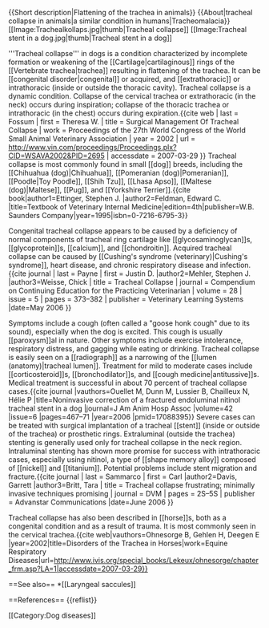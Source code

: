 {{Short description|Flattening of the trachea in animals}}
{{About|tracheal collapse in animals|a similar condition in humans|Tracheomalacia}}
[[Image:Trachealkollaps.jpg|thumb|Tracheal collapse]]
[[Image:Tracheal stent in a dog.jpg|thumb|Tracheal stent in a dog]]

'''Tracheal collapse''' in dogs is a condition characterized by incomplete formation or weakening of the [[Cartilage|cartilaginous]] rings of the [[Vertebrate trachea|trachea]] resulting in flattening of the trachea.  It can be [[congenital disorder|congenital]] or acquired, and [[extrathoracic]] or intrathoracic (inside or outside the thoracic cavity).  Tracheal collapse is a dynamic condition.  Collapse of the cervical trachea or extrathoracic (in the neck) occurs during inspiration; collapse of the thoracic trachea or intrathoracic (in the chest) occurs during expiration.<ref>{{cite web | last = Fossum | first = Theresa W. | title = Surgical Management Of Tracheal Collapse | work = Proceedings of the 27th World Congress of the World Small Animal Veterinary Association | year = 2002 | url = http://www.vin.com/proceedings/Proceedings.plx?CID=WSAVA2002&PID=2695 | accessdate = 2007-03-29 }}</ref>  Tracheal collapse is most commonly found in small [[dog]] breeds, including the [[Chihuahua (dog)|Chihuahua]], [[Pomeranian (dog)|Pomeranian]], [[Poodle|Toy Poodle]], [[Shih Tzu]], [[Lhasa Apso]], [[Maltese (dog)|Maltese]], [[Pug]], and [[Yorkshire Terrier]].<ref name=Ettinger_1995>{{cite book|author1=Ettinger, Stephen J. |author2=Feldman, Edward C. |title=Textbook of Veterinary Internal Medicine|edition=4th|publisher=W.B. Saunders Company|year=1995|isbn=0-7216-6795-3}}</ref>

Congenital tracheal collapse appears to be caused by a deficiency of normal components of tracheal ring cartilage like [[glycosaminoglycan]]s, [[glycoprotein]]s, [[calcium]], and [[chondroitin]].  Acquired tracheal collapse can be caused by [[Cushing's syndrome (veterinary)|Cushing's syndrome]], heart disease, and chronic respiratory disease and infection.<ref>{{cite journal | last = Payne | first = Justin D. |author2=Mehler, Stephen J. |author3=Weisse, Chick | title = Tracheal Collapse | journal = Compendium on Continuing Education for the Practicing Veterinarian | volume = 28 | issue = 5 | pages = 373–382 | publisher = Veterinary Learning Systems |date=May 2006 }}</ref>

Symptoms include a cough (often called a "goose honk cough" due to its sound), especially when the dog is excited.  This cough is usually [[paroxysm]]al in nature.  Other symptoms include exercise intolerance, respiratory distress, and gagging while eating or drinking.  Tracheal collapse is easily seen on a [[radiograph]] as a narrowing of the [[lumen (anatomy)|tracheal lumen]].  Treatment for mild to moderate cases include [[corticosteroid]]s, [[bronchodilator]]s, and [[cough medicine|antitussive]]s.  Medical treatment is successful in about 70 percent of tracheal collapse cases.<ref>{{cite journal |vauthors=Ouellet M, Dunn M, Lussier B, Chailleux N, Hélie P |title=Noninvasive correction of a fractured endoluminal nitinol tracheal stent in a dog |journal=J Am Anim Hosp Assoc |volume=42 |issue=6 |pages=467–71 |year=2006 |pmid=17088395}}</ref>  Severe cases can be treated with surgical implantation of a tracheal [[stent]] (inside or outside of the trachea) or prosthetic rings. Extraluminal (outside the trachea) stenting is generally used only for tracheal collapse in the neck region. Intraluminal stenting has shown more promise for success with intrathoracic cases, especially using nitinol, a type of [[shape memory alloy]] composed of [[nickel]] and [[titanium]].  Potential problems include stent migration and fracture.<ref>{{cite journal | last = Sammarco | first = Carl |author2=Davis, Garrett |author3=Britt, Tara | title = Tracheal collapse frustrating; minimally invasive techniques promising | journal = DVM | pages = 2S–5S | publisher = Advanstar Communications |date=June 2006 }}</ref>

Tracheal collapse has also been described in [[horse]]s, both as a congenital condition and as a result of trauma. It is most commonly seen in the cervical trachea.<ref>{{cite web|vauthors=Ohnesorge B, Gehlen H, Deegen E |year=2002|title=Disorders of the Trachea in Horses|work=Equine Respiratory Diseases|url=http://www.ivis.org/special_books/Lekeux/ohnesorge/chapter_frm.asp?LA=1|accessdate=2007-03-29}}</ref>

==See also==
*[[Laryngeal saccules]]

==References==
{{reflist}}

[[Category:Dog diseases]]